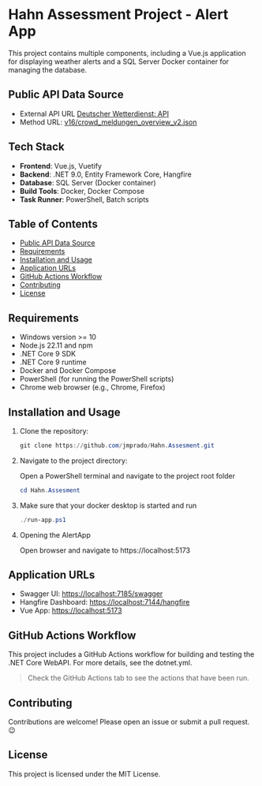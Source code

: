 # Hahn Assessment Project - Alert App

This project contains multiple components, including a Vue.js application for displaying weather alerts and a SQL Server Docker container for managing the database.

## Public API Data Source
- External API URL [Deutscher Wetterdienst: API](https://dwd.api.bund.dev/)
- Method URL: [v16/crowd_meldungen_overview_v2.json](https://s3.eu-central-1.amazonaws.com/app-prod-static.warnwetter.de/v16/crowd_meldungen_overview_v2.json)


## Tech Stack

- **Frontend**: Vue.js, Vuetify
- **Backend**: .NET 9.0, Entity Framework Core, Hangfire
- **Database**: SQL Server (Docker container)
- **Build Tools**: Docker, Docker Compose
- **Task Runner**: PowerShell, Batch scripts

## Table of Contents

- [Public API Data Source](#public-api-data-source)
- [Requirements](#requirements)
- [Installation and Usage](#installation-and-usage)
- [Application URLs](#application-urls)
- [GitHub Actions Workflow](#github-actions-workflow)
- [Contributing](#contributing)
- [License](#license)

## Requirements

- Windows version >= 10 
- Node.js 22.11 and npm
- .NET Core 9 SDK
- .NET Core 9 runtime 
- Docker and Docker Compose
- PowerShell (for running the PowerShell scripts)
- Chrome web browser (e.g., Chrome, Firefox)

## Installation and Usage

1. Clone the repository:

    ```powershell
    git clone https://github.com/jmprado/Hahn.Assesment.git
    ```

2. Navigate to the project directory:

     Open a PowerShell terminal and navigate to the project root folder

    ```powershell
    cd Hahn.Assesment
    ```

3. Make sure that your docker desktop is started and run
    
    ```powershell
    ./run-app.ps1
    ```

4. Opening the AlertApp

    Open browser and navigate to https://localhost:5173

## Application URLs

- Swagger UI: [https://localhost:7185/swagger](https://localhost:7185/swagger)
- Hangfire Dashboard: [https://localhost:7144/hangfire](https://localhost:7144/hangfire)
- Vue App: [https://localhost:5173](https://localhost:5173)

## GitHub Actions Workflow

This project includes a GitHub Actions workflow for building and testing the .NET Core WebAPI. For more details, see the dotnet.yml.

> Check the GitHub Actions tab to see the actions that have been run.

## Contributing

Contributions are welcome! Please open an issue or submit a pull request. :wink:

## License

This project is licensed under the MIT License.